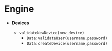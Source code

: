 # Engine

* **Devices**

	* `validateNewDevice(new_device)`
		* `Data:validateUser(username,password)`
		* `Data:createDevice(username,password)`
